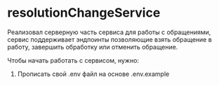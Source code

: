 # resolutionChangeService
Реализовал серверную часть сервиса для работы с обращениями, сервис поддерживает эндпоинты позволяющие взять обращение в работу, завершить обработку или отменить обращение.	

Чтобы начать работать с сервисом, нужно:

1. Прописать свой .env файл на основе .env.example



